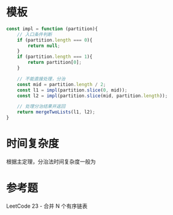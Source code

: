 # 模板

```javascript
const impl = function (partition){  
    // 入口条件判断
    if (partition.length === 0){  
        return null;  
    }  
    if (partition.length === 1){  
        return partition[0];  
    }  

    // 不能直接处理，分治
    const mid = partition.length / 2;  
    const l1 = impl(partition.slice(0, mid));  
    const l2 = impl(partition.slice(mid, partition.length));

    // 处理分治结果并返回
    return mergeTwoLists(l1, l2);  
}
```

# 时间复杂度
根据主定理，分治法时间复杂度一般为

# 参考题
LeetCode 23 - 合并 N 个有序链表
